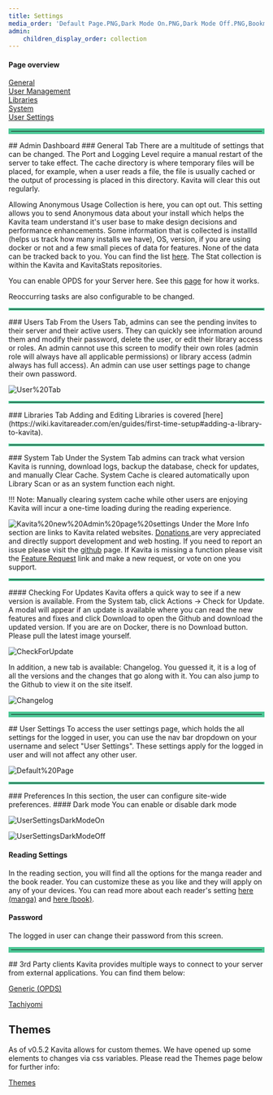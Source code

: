 ```yaml
---
title: Settings
media_order: 'Default Page.PNG,Dark Mode On.PNG,Dark Mode Off.PNG,Bookmarks.PNG,Kavita new Admin page settings.PNG,CheckForUpdate.PNG,Changelog.PNG,Admin Dashboard.PNG'
admin:
    children_display_order: collection
---
```


#### Page overview
[General](#general-tab)<br/>
[User Management](#users-tab)<br/>
[Libraries](#libraries-tab)<br/>
[System](#system-tab)<br/>
[User Settings](#user-settings)<br/>


<hr style="border:5px solid #4ac694"> </hr>
## Admin Dashboard
### General Tab 
There are a multitude of settings that can be changed. The Port and Logging Level require a manual restart of the server to take effect. The cache directory is where temporary files will be placed, for example, when a user reads a file, the file is usually cached or the output of processing is placed in this directory. Kavita will clear this out regularly.

Allowing Anonymous Usage Collection is here, you can opt out. This setting allows you to send Anonymous data about your install which helps the Kavita team understand it's user base to make design decisions and performance enhancements. Some information that is collected is installId (helps us track how many installs we have), OS, version, if you are using docker or not and a few small pieces of data for features. None of the data can be tracked back to you. You can find the list [here](https://wiki.kavitareader.com/en/faq). The Stat collection is within the Kavita and KavitaStats repositories.

You can enable OPDS for your Server here. See this [page](https://wiki.kavitareader.com/en/guides/preferences/opds) for how it works.

Reoccurring tasks are also configurable to be changed.

<hr style="border:2px solid #4ac694"> </hr>
### Users Tab
From the Users Tab, admins can see the pending invites to their server and their active users. They can quickly see information around them and modify their password, delete the user, or edit their library access or roles. An admin cannot use this screen to modify their own roles (admin role will always have all applicable permissions) or library access (admin always has full access). An admin can use user settings page to change their own password.

![User%20Tab](User%20Tab.PNG "User%20Tab")

<hr style="border:2px solid #4ac694"> </hr>
### Libraries Tab
Adding and Editing Libraries is covered [here](https://wiki.kavitareader.com/en/guides/first-time-setup#adding-a-library-to-kavita).

<hr style="border:2px solid #4ac694"> </hr>
### System Tab
Under the System Tab admins can track what version Kavita is running, download logs, backup the database, check for updates, and manually Clear Cache. 
System Cache is cleared automatically upon Library Scan or as an system function each night.

!!! Note: Manually clearing system cache while other users are enjoying Kavita will incur a one-time loading during the reading experience.

![Kavita%20new%20Admin%20page%20settings](Kavita%20new%20Admin%20page%20settings.PNG "Kavita%20new%20Admin%20page%20settings")
Under the More Info section are links to Kavita related websites. [Donations ](https://opencollective.com/kavita)are very appreciated and directly support development and web hosting. If you need to report an issue please visit the [github](https://github.com/Kareadita/Kavita/issues) page. If Kavita is missing a function please visit the [Feature Request](https://feats.kavitareader.com/) link and make a new request, or vote on one you support.  

<hr style="border:2px solid #4ac694"> </hr>
#### Checking For Updates
Kavita offers a quick way to see if a new version is available. From the System tab, click Actions -> Check for Update. A modal will appear if an update is available where you can read the new features and fixes and click Download to open the Github and download the updated version. If you are are on Docker, there is no Download button. Please pull the latest image yourself. 

![CheckForUpdate](CheckForUpdate.PNG "CheckForUpdate")

In addition, a new tab is available: Changelog. You guessed it, it is a log of all the versions and the changes that go along with it. You can also jump to the Github to view it on the site itself. 

![Changelog](Changelog.PNG "Changelog")

<hr style="border:5px solid #4ac694"> </hr>
## User Settings
To access the user settings page, which holds the all settings for the logged in user, you can use the nav bar dropdown on your username and select "User Settings". These settings apply for the logged in user and will not affect any other user.

![Default%20Page](Default%20Page.PNG "Default%20Page")

<hr style="border:2px solid #4ac694"> </hr>
### Preferences
In this section, the user can configure site-wide preferences.
#### Dark mode
You can enable or disable dark mode


![UserSettingsDarkModeOn](Dark%20Mode%20On.PNG?classes=flex&resize=400,400)

![UserSettingsDarkModeOff](Dark%20Mode%20Off.PNG?classes=flex&resize=400,400)

#### Reading Settings
In the reading section, you will find all the options for the manga reader and the book reader. You can customize these as you like and they will apply on any of your devices. You can read more about each reader's setting [here (manga)](https://wiki.kavitareader.com/guides/webreader) and [here (book)](https://wiki.kavitareader.com/guides/bookreader).

#### Password
The logged in user can change their password from this screen.

<hr style="border:5px solid #4ac694"> </hr>
## 3rd Party clients
Kavita provides multiple ways to connect to your server from external applications. You can find them below:

[Generic (OPDS)](./opds)

[Tachiyomi](../misc/tachiyomi)

## Themes
As of v0.5.2 Kavita allows for custom themes. We have opened up some elements to changes via css variables. Please read the Themes page below for further info:

[Themes](./themes)
